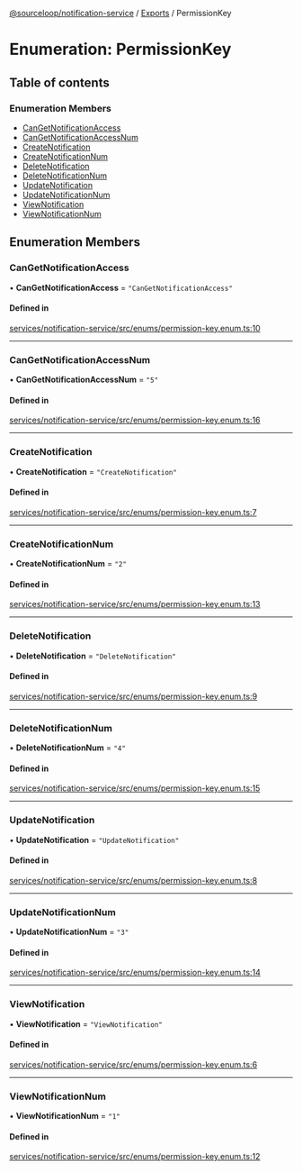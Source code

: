 [@sourceloop/notification-service](../README.md) / [Exports](../modules.md) / PermissionKey

# Enumeration: PermissionKey

## Table of contents

### Enumeration Members

- [CanGetNotificationAccess](PermissionKey.md#cangetnotificationaccess)
- [CanGetNotificationAccessNum](PermissionKey.md#cangetnotificationaccessnum)
- [CreateNotification](PermissionKey.md#createnotification)
- [CreateNotificationNum](PermissionKey.md#createnotificationnum)
- [DeleteNotification](PermissionKey.md#deletenotification)
- [DeleteNotificationNum](PermissionKey.md#deletenotificationnum)
- [UpdateNotification](PermissionKey.md#updatenotification)
- [UpdateNotificationNum](PermissionKey.md#updatenotificationnum)
- [ViewNotification](PermissionKey.md#viewnotification)
- [ViewNotificationNum](PermissionKey.md#viewnotificationnum)

## Enumeration Members

### CanGetNotificationAccess

• **CanGetNotificationAccess** = ``"CanGetNotificationAccess"``

#### Defined in

[services/notification-service/src/enums/permission-key.enum.ts:10](https://github.com/sourcefuse/loopback4-microservice-catalog/blob/00e854d46/services/notification-service/src/enums/permission-key.enum.ts#L10)

___

### CanGetNotificationAccessNum

• **CanGetNotificationAccessNum** = ``"5"``

#### Defined in

[services/notification-service/src/enums/permission-key.enum.ts:16](https://github.com/sourcefuse/loopback4-microservice-catalog/blob/00e854d46/services/notification-service/src/enums/permission-key.enum.ts#L16)

___

### CreateNotification

• **CreateNotification** = ``"CreateNotification"``

#### Defined in

[services/notification-service/src/enums/permission-key.enum.ts:7](https://github.com/sourcefuse/loopback4-microservice-catalog/blob/00e854d46/services/notification-service/src/enums/permission-key.enum.ts#L7)

___

### CreateNotificationNum

• **CreateNotificationNum** = ``"2"``

#### Defined in

[services/notification-service/src/enums/permission-key.enum.ts:13](https://github.com/sourcefuse/loopback4-microservice-catalog/blob/00e854d46/services/notification-service/src/enums/permission-key.enum.ts#L13)

___

### DeleteNotification

• **DeleteNotification** = ``"DeleteNotification"``

#### Defined in

[services/notification-service/src/enums/permission-key.enum.ts:9](https://github.com/sourcefuse/loopback4-microservice-catalog/blob/00e854d46/services/notification-service/src/enums/permission-key.enum.ts#L9)

___

### DeleteNotificationNum

• **DeleteNotificationNum** = ``"4"``

#### Defined in

[services/notification-service/src/enums/permission-key.enum.ts:15](https://github.com/sourcefuse/loopback4-microservice-catalog/blob/00e854d46/services/notification-service/src/enums/permission-key.enum.ts#L15)

___

### UpdateNotification

• **UpdateNotification** = ``"UpdateNotification"``

#### Defined in

[services/notification-service/src/enums/permission-key.enum.ts:8](https://github.com/sourcefuse/loopback4-microservice-catalog/blob/00e854d46/services/notification-service/src/enums/permission-key.enum.ts#L8)

___

### UpdateNotificationNum

• **UpdateNotificationNum** = ``"3"``

#### Defined in

[services/notification-service/src/enums/permission-key.enum.ts:14](https://github.com/sourcefuse/loopback4-microservice-catalog/blob/00e854d46/services/notification-service/src/enums/permission-key.enum.ts#L14)

___

### ViewNotification

• **ViewNotification** = ``"ViewNotification"``

#### Defined in

[services/notification-service/src/enums/permission-key.enum.ts:6](https://github.com/sourcefuse/loopback4-microservice-catalog/blob/00e854d46/services/notification-service/src/enums/permission-key.enum.ts#L6)

___

### ViewNotificationNum

• **ViewNotificationNum** = ``"1"``

#### Defined in

[services/notification-service/src/enums/permission-key.enum.ts:12](https://github.com/sourcefuse/loopback4-microservice-catalog/blob/00e854d46/services/notification-service/src/enums/permission-key.enum.ts#L12)
